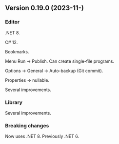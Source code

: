 ## Version 0.19.0 (2023-11-)

### Editor
.NET 8.

C# 12.

Bookmarks.

Menu Run -> Publish. Can create single-file programs.

Options -> General -> Auto-backup (Git commit).

Properties -> nullable.

Several improvements.

### Library
Several improvements.

### Breaking changes

Now uses .NET 8. Previously .NET 6.
